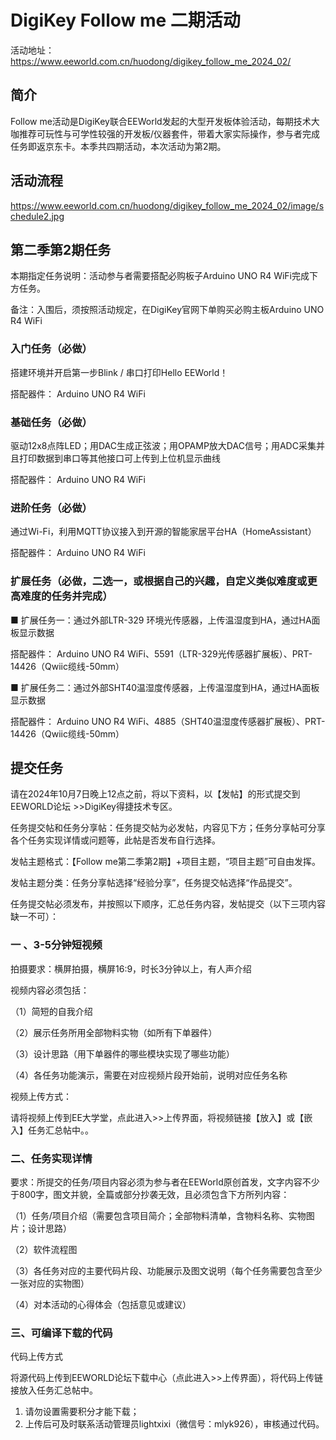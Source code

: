 # DigiKey Follow me 二期活动

活动地址：<https://www.eeworld.com.cn/huodong/digikey_follow_me_2024_02/>

## 简介

Follow me活动是DigiKey联合EEWorld发起的大型开发板体验活动，每期技术大咖推荐可玩性与可学性较强的开发板/仪器套件，带着大家实际操作，参与者完成任务即返京东卡。本季共四期活动，本次活动为第2期。

## 活动流程

<https://www.eeworld.com.cn/huodong/digikey_follow_me_2024_02/image/schedule2.jpg>

## 第二季第2期任务

本期指定任务说明：活动参与者需要搭配必购板子Arduino UNO R4 WiFi完成下方任务。

备注：入围后，须按照活动规定，在DigiKey官网下单购买必购主板Arduino UNO R4 WiFi

### 入门任务（必做）

搭建环境并开启第一步Blink / 串口打印Hello EEWorld！

搭配器件： Arduino UNO R4 WiFi

### 基础任务（必做）

驱动12x8点阵LED；用DAC生成正弦波；用OPAMP放大DAC信号；用ADC采集并且打印数据到串口等其他接口可上传到上位机显示曲线

搭配器件： Arduino UNO R4 WiFi

### 进阶任务（必做）

通过Wi-Fi，利用MQTT协议接入到开源的智能家居平台HA（HomeAssistant）

搭配器件： Arduino UNO R4 WiFi

### 扩展任务（必做，二选一，或根据自己的兴趣，自定义类似难度或更高难度的任务并完成）

■  扩展任务一：通过外部LTR-329 环境光传感器，上传温湿度到HA，通过HA面板显示数据

搭配器件： Arduino UNO R4 WiFi、5591（LTR-329光传感器扩展板）、PRT-14426（Qwiic缆线-50mm）

■  扩展任务二：通过外部SHT40温湿度传感器，上传温湿度到HA，通过HA面板显示数据

搭配器件： Arduino UNO R4 WiFi、4885（SHT40温湿度传感器扩展板）、PRT-14426（Qwiic缆线-50mm）

## 提交任务

请在2024年10月7日晚上12点之前，将以下资料，以【发帖】的形式提交到EEWORLD论坛 >>DigiKey得捷技术专区。

任务提交帖和任务分享帖：任务提交帖为必发帖，内容见下方；任务分享帖可分享各个任务实现详情或问题等，此帖是否发布自行选择。

发帖主题格式：【Follow me第二季第2期】+项目主题，“项目主题”可自由发挥。

发帖主题分类：任务分享帖选择“经验分享”，任务提交帖选择“作品提交”。

任务提交帖必须发布，并按照以下顺序，汇总任务内容，发帖提交（以下三项内容缺一不可）：

### 一 、3-5分钟短视频

拍摄要求：横屏拍摄，横屏16:9，时长3分钟以上，有人声介绍

视频内容必须包括：

（1）简短的自我介绍

（2）展示任务所用全部物料实物（如所有下单器件）

（3）设计思路（用下单器件的哪些模块实现了哪些功能）

（4）各任务功能演示，需要在对应视频片段开始前，说明对应任务名称

视频上传方式：

请将视频上传到EE大学堂，点此进入>>上传界面，将视频链接【放入】或【嵌入】任务汇总帖中。。

### 二、任务实现详情

要求：所提交的任务/项目内容必须为参与者在EEWorld原创首发，文字内容不少于800字，图文并貌，全篇或部分抄袭无效，且必须包含下方所列内容：

（1）任务/项目介绍（需要包含项目简介；全部物料清单，含物料名称、实物图片；设计思路）

（2）软件流程图

（3）各任务对应的主要代码片段、功能展示及图文说明（每个任务需要包含至少一张对应的实物图）

（4）对本活动的心得体会（包括意见或建议）

### 三、可编译下载的代码

代码上传方式

将源代码上传到EEWORLD论坛下载中心（点此进入>>上传界面），将代码上传链接放入任务汇总帖中。

1. 请勿设置需要积分才能下载；
2. 上传后可及时联系活动管理员lightxixi（微信号：mlyk926），审核通过代码。
